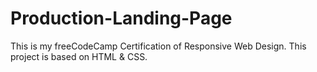 # Production-Landing-Page
This is my  freeCodeCamp Certification of Responsive Web Design. This project is based on HTML &amp; CSS.
